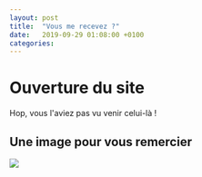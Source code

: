 ```yaml
---
layout: post
title:  "Vous me recevez ?"
date:   2019-09-29 01:08:00 +0100
categories:
---
```


# Ouverture du site
Hop, vous l'aviez pas vu venir celui-là !

## Une image pour vous remercier

<img src="{{site.baseurl}}/assets/img/merci.gif">
